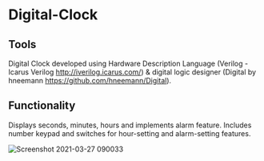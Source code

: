 # Digital-Clock
## Tools
Digital Clock developed using Hardware Description Language (Verilog - Icarus Verilog http://iverilog.icarus.com/) & digital logic designer (Digital by hneemann https://github.com/hneemann/Digital).

## Functionality
Displays seconds, minutes, hours and implements alarm feature. Includes number keypad and switches for hour-setting and alarm-setting features.

![Screenshot 2021-03-27 090033](https://user-images.githubusercontent.com/47042092/112724943-4fa30d80-8edb-11eb-9ecd-0e30662b7901.png)
